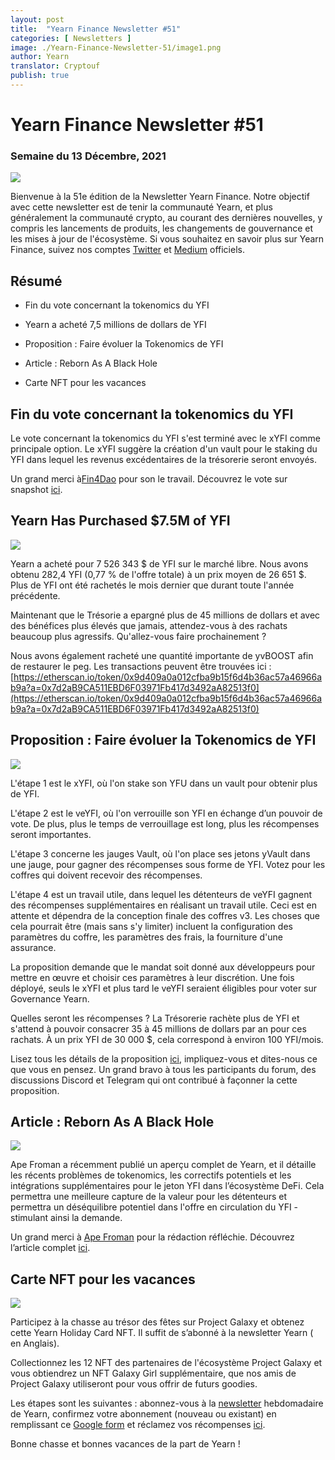```yaml
---
layout: post
title:  "Yearn Finance Newsletter #51"
categories: [ Newsletters ]
image: ./Yearn-Finance-Newsletter-51/image1.png
author: Yearn
translator: Cryptouf
publish: true
---
```


# Yearn Finance Newsletter #51

### Semaine du 13 Décembre, 2021

![](image1.png)

Bienvenue à la 51e édition de la Newsletter Yearn Finance. Notre objectif avec cette newsletter est de tenir la communauté Yearn, et plus généralement la communauté crypto, au courant des dernières nouvelles, y compris les lancements de produits, les changements de gouvernance et les mises à jour de l'écosystème. Si vous souhaitez en savoir plus sur Yearn Finance, suivez nos comptes [Twitter](https://twitter.com/iearnfinance) et [Medium](https://medium.com/iearn)  officiels.


## Résumé

- Fin du vote concernant la tokenomics du YFI

- Yearn a acheté 7,5 millions de dollars de YFI

- Proposition : Faire évoluer la Tokenomics de YFI

- Article : Reborn As A Black Hole

- Carte NFT pour les vacances 




    

## Fin du vote concernant la tokenomics du YFI

Le vote concernant la tokenomics du YFI s'est terminé avec le xYFI comme principale option. Le  xYFI suggère la création d'un vault pour le staking  du YFI dans lequel les revenus excédentaires de la trésorerie seront envoyés.

Un grand merci à[Fin4Dao](https://twitter.com/Fin4Dao) pour son le travail. Découvrez le vote sur snapshot [ici](https://snapshot.org/#/ybaby.eth/proposal/0x783cb3d57dd59b2827f6a42967375f06504cc947ebaa3c0e495c7b29ffd47aea).




## Yearn Has Purchased $7.5M of YFI


![](image2.png)

Yearn a acheté pour 7 526 343 $ de YFI sur le marché libre. Nous avons obtenu 282,4 YFI (0,77 % de l'offre totale) à un prix moyen de 26 651 $. Plus de YFI ont été rachetés le mois dernier que durant toute l'année précédente.

Maintenant que le Trésorie a epargné plus de 45 millions de dollars et avec des bénéfices plus élevés que jamais, attendez-vous à des rachats beaucoup plus agressifs. Qu'allez-vous faire prochainement ?

Nous avons également racheté une quantité importante de yvBOOST afin de restaurer le peg. Les transactions peuvent être trouvées ici : [https://etherscan.io/token/0x9d409a0a012cfba9b15f6d4b36ac57a46966ab9a?a=0x7d2aB9CA511EBD6F03971Fb417d3492aA82513f0](https://etherscan.io/token/0x9d409a0a012cfba9b15f6d4b36ac57a46966ab9a?a=0x7d2aB9CA511EBD6F03971Fb417d3492aA82513f0)



## Proposition : Faire évoluer la Tokenomics de YFI


![](image3.png)

L'étape 1 est le xYFI, où l'on stake son YFU dans un vault pour obtenir plus de  YFI.

L'étape 2 est le veYFI, où l'on verrouille son YFI en échange d’un pouvoir de vote. De plus, plus le temps de verrouillage est long, plus les récompenses seront importantes.

L'étape 3 concerne les jauges Vault, où l'on place ses jetons yVault dans une jauge, pour gagner des récompenses sous forme de YFI. Votez pour les coffres qui doivent recevoir des récompenses. 

L'étape 4 est un travail utile, dans lequel les détenteurs de veYFI gagnent des récompenses supplémentaires en réalisant un travail utile. Ceci est en attente et dépendra de la conception finale des coffres v3. Les choses que cela pourrait être (mais sans s'y limiter) incluent la configuration des paramètres du coffre, les paramètres des frais, la fourniture d'une assurance.

La proposition demande que le mandat soit donné aux développeurs pour mettre en œuvre et choisir ces paramètres à leur discrétion. Une fois déployé, seuls le xYFI et plus tard le veYFI seraient éligibles pour voter sur  Governance Yearn.

Quelles seront les récompenses ? La Trésorerie rachète plus de YFI  et s'attend à pouvoir consacrer 35 à 45 millions de dollars par an pour ces rachats. À un prix YFI de 30 000 $, cela correspond à environ 100 YFI/mois.

Lisez tous les détails de la proposition [ici](https://gov.yearn.finance/t/proposal-evolving-yfi-tokenomics/11994), impliquez-vous et dites-nous ce que vous en pensez. Un grand bravo à tous les participants du forum, des discussions Discord et Telegram qui ont contribué à façonner la cette proposition.


## Article : Reborn As A Black Hole


![](image4.png)

Ape Froman a récemment publié  un aperçu complet de Yearn, et il détaille les récents problèmes de tokenomics, les correctifs potentiels et les intégrations supplémentaires pour le jeton YFI dans l’écosystème DeFi. Cela permettra une meilleure capture de la valeur pour les détenteurs et permettra un déséquilibre potentiel dans l'offre en circulation du YFI - stimulant ainsi la demande.

Un grand  merci à [Ape Froman](https://medium.com/@portiadog) pour la rédaction réfléchie. Découvrez l’article complet [ici](https://medium.com/@portiadog/yfi-reborn-as-a-black-hole-db249b90ed5a).

## Carte NFT pour les vacances 


![](image5.png)

Participez à la chasse au trésor des fêtes sur Project Galaxy et obtenez cette Yearn Holiday Card NFT. Il suffit de s’abonné à la newsletter Yearn ( en Anglais).

Collectionnez les 12 NFT des partenaires de l'écosystème Project Galaxy et vous obtiendrez un NFT Galaxy Girl  supplémentaire, que nos amis de Project Galaxy utiliseront pour vous offrir de futurs goodies.

Les étapes sont les suivantes : abonnez-vous à la [newsletter](https://yearn.substack.com/) hebdomadaire de Yearn, confirmez votre abonnement (nouveau ou existant) en remplissant ce [Google form](https://forms.gle/gsVpRsjdSXxyaXha9) et réclamez vos récompenses [ici](https://galaxy.eco/yearn/campaign/GCTj8UUaoD).

Bonne chasse et bonnes vacances de la part de Yearn !

